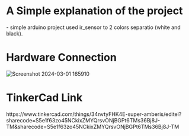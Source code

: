 <h1>A Simple explanation of the project </h1>
- simple arduino project used ir_sensor to  2 colors separatio (white and black).
<h1> Hardware Connection </h1>

![Screenshot 2024-03-01 165910](https://github.com/NadaMansour20/color_seperation_with_IR/assets/125664031/36c2ac13-fc9e-4621-a8a0-b6a2fda9766b)

<h1> TinkerCad Link</h1>
https://www.tinkercad.com/things/34nvtyFHK4E-super-amberis/editel?sharecode=S5e1f63zo45NCkixZMYQrsvONjBGPt6TMs36Bj8J-TM&sharecode=S5e1f63zo45NCkixZMYQrsvONjBGPt6TMs36Bj8J-TM

